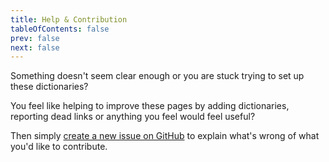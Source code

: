 ```yaml
---
title: Help & Contribution
tableOfContents: false
prev: false
next: false
---
```


Something doesn't seem clear enough or you are stuck trying to set up these dictionaries?

You feel like helping to improve these pages by adding dictionaries, reporting dead links or anything you feel would feel useful?

Then simply <a target="_blank" href="https://github.com/jerefrer/leaf-dictionaries/issues/new">create a new issue on GitHub</a> to explain what's wrong of what you'd like to contribute.
